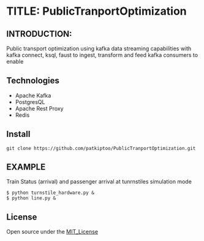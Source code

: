 # TITLE: PublicTranportOptimization

## INTRODUCTION:
Public transport optimization using kafka data streaming capabilities with kafka connect, ksql, faust to ingest, transform and feed kafka consumers to enable 


## Technologies
* Apache Kafka
* PostgresQL
* Apache Rest Proxy
* Redis

## Install
`git clone https://github.com/patkiptoo/PublicTranportOptimization.git`

## EXAMPLE
Train Status (arrival) and passenger arrival at tunrnstiles simulation mode

`$ python turnstile_hardware.py &`  
`$ python line.py &`


## License
Open source under the [MIT_License](https://en.wikipedia.org/wiki/MIT_License)
